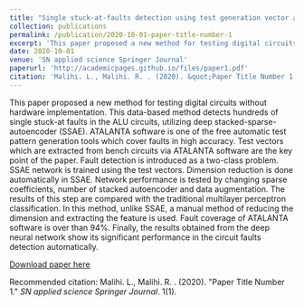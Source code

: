 ```yaml
---
title: "Single stuck-at-faults detection using test generation vector and deep stacked-sparse-autoencoder"
collection: publications
permalink: /publication/2020-10-01-paper-title-number-1
excerpt: 'This paper proposed a new method for testing digital circuits without hardware implementation. This data-based method detects hundreds of single stuck-at faults in the ALU circuits, utilizing deep stacked-sparse-autoencoder (SSAE). ATALANTA software is one of the free automatic test pattern generation tools which cover faults in high accuracy. Test vectors which are extracted from bench circuits via ATALANTA software are the key point of the paper. Fault detection is introduced as a two-class problem. SSAE network is trained using the test vectors. Dimension reduction is done automatically in SSAE. Network performance is tested by changing sparse coefficients, number of stacked autoencoder and data augmentation. The results of this step are compared with the traditional multilayer perceptron classification. In this method, unlike SSAE, a manual method of reducing the dimension and extracting the feature is used. Fault coverage of ATALANTA software is over than 94%. Finally, the results obtained from the deep neural network show its significant performance in the circuit faults detection automatically.'
date: 2020-10-01
venue: 'SN applied science Springer Journal'
paperurl: 'http://academicpages.github.io/files/paper1.pdf'
citation: 'Malihi. L., Malihi. R. . (2020). &quot;Paper Title Number 1.&quot; <i>SN applied science Springer Journal</i>. 1(1).'
---
```

This paper proposed a new method for testing digital circuits without hardware implementation. This data-based method detects hundreds of single stuck-at faults in the ALU circuits, utilizing deep stacked-sparse-autoencoder (SSAE). ATALANTA software is one of the free automatic test pattern generation tools which cover faults in high accuracy. Test vectors which are extracted from bench circuits via ATALANTA software are the key point of the paper. Fault detection is introduced as a two-class problem. SSAE network is trained using the test vectors. Dimension reduction is done automatically in SSAE. Network performance is tested by changing sparse coefficients, number of stacked autoencoder and data augmentation. The results of this step are compared with the traditional multilayer perceptron classification. In this method, unlike SSAE, a manual method of reducing the dimension and extracting the feature is used. Fault coverage of ATALANTA software is over than 94%. Finally, the results obtained from the deep neural network show its significant performance in the circuit faults detection automatically.

[Download paper here](https://link.springer.com/article/10.1007/s42452-020-03460-0)

Recommended citation: Malihi. L., Malihi. R. . (2020). "Paper Title Number 1." <i>SN applied science Springer Journal</i>. 1(1).
